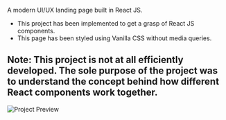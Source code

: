A modern UI/UX landing page built in React JS. 
- This project has been implemented to get a grasp of React JS components.
- This page has been styled using Vanilla CSS without media queries.

## Note: This project is not at all efficiently developed. The sole purpose of the project was to understand the concept behind how different React components work together.
![Project Preview](/repository/assets/gpt1.png?raw=true)